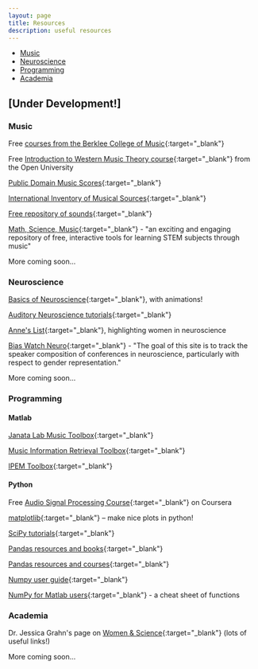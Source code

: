 ```yaml
---
layout: page
title: Resources
description: useful resources
---
```


<div class="navbar">
    <div class="navbar-inner">
        <ul class="nav">
            <li><a href="#music">Music</a></li>
            <li><a href="#neuroscience">Neuroscience</a></li>
            <li><a href="#programming">Programming</a></li>
            <li><a href="#academia">Academia</a></li>
        </ul>
    </div>
</div>

## [Under Development!]

### <a name="music"></a>Music

Free [courses from the Berklee College of Music](https://www.edx.org/school/berkleex){:target="_blank"}

Free [Introduction to Western Music Theory course](http://www.open.edu/openlearn/history-the-arts/culture/music/introduction-music-theory/content-section-0?active-tab=description-tab){:target="_blank"} from the Open University

[Public Domain Music Scores](http://imslp.org/wiki/Main_Page){:target="_blank"}

[International Inventory of Musical Sources](http://www.rism.info/){:target="_blank"}

[Free repository of sounds](https://freesound.org/){:target="_blank"}

[Math, Science, Music](https://mathsciencemusic.org/){:target="_blank"} - "an exciting and engaging repository of free, interactive tools for learning STEM subjects through music"

More coming soon... 

### <a name="neuroscience"></a>Neuroscience
[Basics of Neuroscience](https://neuroscience5e.sinauer.com/animations01.html){:target="_blank"}, with animations!

[Auditory Neuroscience tutorials](https://auditoryneuroscience.com/){:target="_blank"}

[Anne's List](https://anneslist.net/){:target="_blank"}, highlighting women in neuroscience  

[Bias Watch Neuro](https://biaswatchneuro.com/?wref=bif){:target="_blank"} - "The goal of this site is to track the speaker composition of conferences in neuroscience, particularly with respect to gender representation."  

More coming soon... 

### <a name="music"></a>Programming

#### Matlab
[Janata Lab Music Toolbox](http://atonal.ucdavis.edu/resources/software/jlmt/){:target="_blank"}  

[Music Information Retrieval Toolbox](https://www.jyu.fi/hytk/fi/laitokset/mutku/en/research/materials/mirtoolbox){:target="_blank"}  

[IPEM Toolbox](https://www.ugent.be/lw/kunstwetenschappen/en/research-groups/musicology/ipem/finishedprojects/ipem-toolbox.htm){:target="_blank"}

#### Python
Free [Audio Signal Processing Course](https://www.coursera.org/learn/audio-signal-processing){:target="_blank"} on Coursera  

[matplotlib](http://matplotlib.org/){:target="_blank"} – make nice plots in python!  

[SciPy tutorials](https://docs.scipy.org/doc/scipy/reference/tutorial/index.html){:target="_blank"}  

[Pandas resources and books](http://www.dataschool.io/best-python-pandas-resources/){:target="_blank"}  

[Pandas resources and courses](https://chatbotslife.com/pandas-learning-resources-946540ba574e){:target="_blank"}  

[Numpy user guide](https://docs.scipy.org/doc/numpy-dev/user/){:target="_blank"}  

[NumPy for Matlab users](http://mathesaurus.sourceforge.net/matlab-numpy.html){:target="_blank"} - a cheat sheet of functions  
 




### <a name="music"></a>Academia

Dr. Jessica Grahn's page on [Women & Science](http://www.jessicagrahn.com/women--science.html){:target="_blank"} (lots of useful links!)

More coming soon... 
